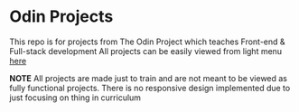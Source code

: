 # Odin Projects

This repo is for projects from The Odin Project which teaches Front-end & Full-stack development
All projects can be easily viewed from light menu [here](https://bushenzie.github.io/odin-projects/)

**NOTE**
All projects are made just to train and are not meant to be viewed as fully functional projects.
There is no responsive design implemented due to just focusing on thing in curriculum
